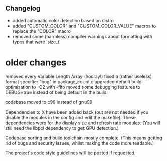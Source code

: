 ## Changelog
- added automatic color detection based on distro
- added "CUSTOM_COLOR" and "CUSTOM_COLOR_VALUE" macros to replace the "COLOR" macro
- removed some (harmless) compiler warnings about formatting with types that were 'size_t'

# older changes

removed every Variable Length Array (hooray!)
fixed a (rather useless) format specifier "bug" in package_count.c 
upgraded default build optimisation to -O2 with -flto
moved some debugging features to DEBUG=true instead of being default in the build.


codebase moved to c99 instead of gnu99

Dependencies to X have been added back (but are not needed if you disable the modules in the config and edit the makefile).
These dependencies were for the display size and refresh rate modules. (You will still need the libpci dependency to get GPU detection.)

Codebase sorting and build toolchain mostly complete. (This means getting rid of bugs and security issues, 
whilst making the code more readable.)

The project's code style guidelines will be posted if requested.
